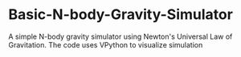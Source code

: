 # Basic-N-body-Gravity-Simulator
A simple N-body gravity simulator using Newton's Universal Law of Gravitation.
The code uses VPython to visualize simulation
